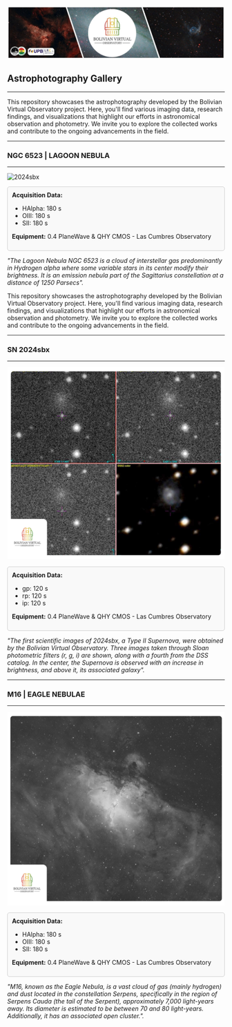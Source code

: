 ![Intro Banner](im/Baner_v1_LCO_1.jpg)

## Astrophotography Gallery

---

This repository showcases the astrophotography developed by the Bolivian Virtual Observatory project. Here, you'll find various imaging data, research findings, and visualizations that highlight our efforts in astronomical observation and photometry. We invite you to explore the collected works and contribute to the ongoing advancements in the field.

---

### NGC 6523 | LAGOON NEBULA

---

![2024sbx](im/PSX_20240827_045021.jpg)

<div style="border: 1px solid #ccc; padding: 10px; border-radius: 5px; background-color: #f9f9f9;">
<strong>Acquisition Data:</strong>
<ul>
    <li>HAlpha: 180 s</li>
    <li>OIII: 180 s</li>
    <li>SII: 180 s</li>
</ul>

<strong>Equipment:</strong> 0.4 PlaneWave & QHY CMOS - Las Cumbres Observatory
</div>



*"The Lagoon Nebula NGC 6523 is a cloud of interstellar gas predominantly in Hydrogen alpha where some variable stars in its center modify their brightness.  It is an emission nebula part of the Sagittarius constellation at a distance of 1250 Parsecs".*

This repository showcases the astrophotography developed by the Bolivian Virtual Observatory project. Here, you'll find various imaging data, research findings, and visualizations that highlight our efforts in astronomical observation and photometry. We invite you to explore the collected works and contribute to the ongoing advancements in the field.

---

### SN 2024sbx

---

![2024sbx](im/2024sbx_p1.png)

<div style="border: 1px solid #ccc; padding: 10px; border-radius: 5px; background-color: #f9f9f9;">
<strong>Acquisition Data:</strong>
<ul>
    <li>gp: 120 s</li>
    <li>rp: 120 s</li>
    <li>ip: 120 s</li>
</ul>

<strong>Equipment:</strong> 0.4 PlaneWave & QHY CMOS - Las Cumbres Observatory
</div>



*"The first scientific images of 2024sbx, a Type II Supernova, were obtained by the Bolivian Virtual Observatory. Three images taken through Sloan photometric filters (r, g, i) are shown, along with a fourth from the DSS catalog. In the center, the Supernova is observed with an increase in brightness, and above it, its associated galaxy".*

---

### M16 | EAGLE NEBULAE

---

![M16](im/M16_p1.png)

<div style="border: 1px solid #ccc; padding: 10px; border-radius: 5px; background-color: #f9f9f9;">
<strong>Acquisition Data:</strong>
<ul>
    <li>HAlpha: 180 s</li>
    <li>OIII: 180 s</li>
    <li>SII: 180 s</li>
</ul>

<strong>Equipment:</strong> 0.4 PlaneWave & QHY CMOS - Las Cumbres Observatory
</div>

*"M16, known as the Eagle Nebula, is a vast cloud of gas (mainly hydrogen) and dust located in the constellation Serpens, specifically in the region of Serpens Cauda (the tail of the Serpent), approximately 7,000 light-years away. Its diameter is estimated to be between 70 and 80 light-years. Additionally, it has an associated open cluster.".*